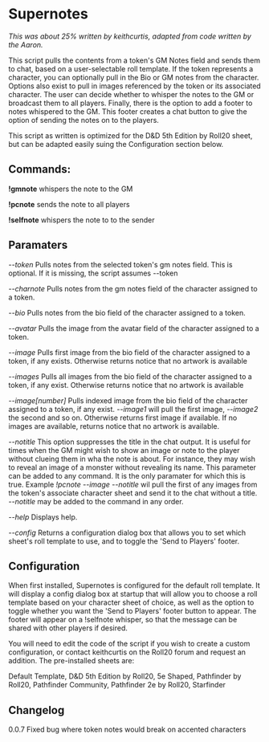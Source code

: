 # Supernotes
*This was about 25% written by keithcurtis, adapted from code written by the Aaron.*

This script pulls the contents from a token's GM Notes field and sends them to chat, based on a user-selectable roll template. If the token represents a character, you can optionally pull in the Bio or GM notes from the character. Options also exist to pull in images referenced by the token or its associated character. The user can decide whether to whisper the notes to the GM or broadcast them to all players. Finally, there is the option to add a footer to notes whispered to the GM. This footer creates a chat button to give the option of sending the notes on to the players.

This script as written is optimized for the D&D 5th Edition by Roll20 sheet, but can be adapted easily suing the Configuration section below.


## Commands:

**!gmnote** whispers the note to the GM

**!pcnote** sends the note to all players

**!selfnote** whispers the note to to the sender


## Paramaters

*--token* Pulls notes from the selected token's gm notes field. This is optional. If it is missing, the script assumes --token

*--charnote* Pulls notes from the gm notes field of the character assigned to a token.

*--bio* Pulls notes from the bio field of the character assigned to a token.

*--avatar* Pulls the image from the avatar field of the character assigned to a token.

*--image* Pulls first image from the bio field of the character assigned to a token, if any exists. Otherwise returns notice that no artwork is available

*--images* Pulls all images from the bio field of the character assigned to a token, if any exist. Otherwise returns notice that no artwork is available

*--image[number]* Pulls indexed image from the bio field of the character assigned to a token, if any exist. *--image1* will pull the first image, *--image2* the second and so on. Otherwise returns first image if available. If no images are available, returns notice that no artwork is available.

*--notitle* This option suppresses the title in the chat output. It is useful for times when the GM might wish to show an image or note to the player without clueing them in wha the note is about. For instance, they may wish to reveal an image of a monster without revealing its name. This parameter can be added to any command. It is the only paramater for which this is true. Example *!pcnote --image --notitle* wil pull the first of any images from the token's associate character sheet and send it to the chat without a title. *--notitle* may be added to the command in any order.

*--help* Displays help.

*--config* Returns a configuration dialog box that allows you to set which sheet's roll template to use, and to toggle the 'Send to Players' footer.


## Configuration

When first installed, Supernotes is configured for the default roll template. It will display a config dialog box at startup that will allow you to choose a roll template based on your character sheet of choice, as well as the option  to toggle whether you want the 'Send to Players' footer button to appear. The footer will appear on a !selfnote whisper, so that the message can be shared with other players if desired.

You will need to edit the code of the script if you wish to create a custom configuration, or contact keithcurtis on the Roll20 forum and request an addition. The pre-installed sheets are:

Default Template, D&D 5th Edition by Roll20, 5e Shaped, Pathfinder by Roll20, Pathfinder Community, Pathfinder 2e by Roll20, Starfinder

## Changelog

0.0.7 Fixed bug where token notes would break on accented characters
